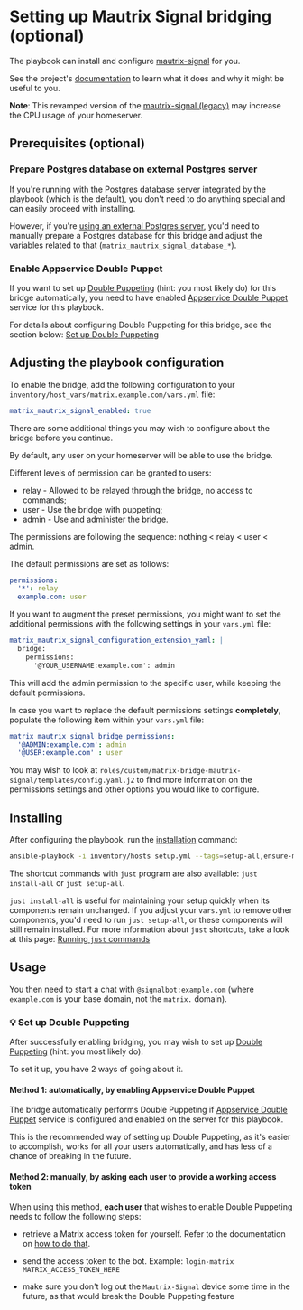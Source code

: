 # Setting up Mautrix Signal bridging (optional)

The playbook can install and configure [mautrix-signal](https://github.com/mautrix/signal) for you.

See the project's [documentation](https://docs.mau.fi/bridges/python/signal/index.html) to learn what it does and why it might be useful to you.

**Note**: This revamped version of the [mautrix-signal (legacy)](configuring-playbook-bridge-mautrix-signal.md) may increase the CPU usage of your homeserver.

## Prerequisites (optional)

### Prepare Postgres database on external Postgres server

If you're running with the Postgres database server integrated by the playbook (which is the default), you don't need to do anything special and can easily proceed with installing.

However, if you're [using an external Postgres server](configuring-playbook-external-postgres.md), you'd need to manually prepare a Postgres database for this bridge and adjust the variables related to that (`matrix_mautrix_signal_database_*`).

### Enable Appservice Double Puppet

If you want to set up [Double Puppeting](https://docs.mau.fi/bridges/general/double-puppeting.html) (hint: you most likely do) for this bridge automatically, you need to have enabled [Appservice Double Puppet](configuring-playbook-appservice-double-puppet.md) service for this playbook.

For details about configuring Double Puppeting for this bridge, see the section below: [Set up Double Puppeting](#-set-up-double-puppeting)

## Adjusting the playbook configuration

To enable the bridge, add the following configuration to your `inventory/host_vars/matrix.example.com/vars.yml` file:

```yaml
matrix_mautrix_signal_enabled: true
```

There are some additional things you may wish to configure about the bridge before you continue.

By default, any user on your homeserver will be able to use the bridge.

Different levels of permission can be granted to users:

* relay - Allowed to be relayed through the bridge, no access to commands;
* user - Use the bridge with puppeting;
* admin - Use and administer the bridge.

The permissions are following the sequence: nothing < relay < user < admin.

The default permissions are set as follows:
```yaml
permissions:
  '*': relay
  example.com: user
```

If you want to augment the preset permissions, you might want to set the additional permissions with the following settings in your `vars.yml` file:
```yaml
matrix_mautrix_signal_configuration_extension_yaml: |
  bridge:
    permissions:
      '@YOUR_USERNAME:example.com': admin
```

This will add the admin permission to the specific user, while keeping the default permissions.

In case you want to replace the default permissions settings **completely**, populate the following item within your `vars.yml` file:
```yaml
matrix_mautrix_signal_bridge_permissions:
  '@ADMIN:example.com': admin
  '@USER:example.com' : user
```

You may wish to look at `roles/custom/matrix-bridge-mautrix-signal/templates/config.yaml.j2` to find more information on the permissions settings and other options you would like to configure.

## Installing

After configuring the playbook, run the [installation](installing.md) command:

<!-- NOTE: let this conservative command run (instead of install-all) to make it clear that failure of the command means something is clearly broken. -->
```sh
ansible-playbook -i inventory/hosts setup.yml --tags=setup-all,ensure-matrix-users-created,start
```

The shortcut commands with `just` program are also available: `just install-all` or `just setup-all`.

`just install-all` is useful for maintaining your setup quickly when its components remain unchanged. If you adjust your `vars.yml` to remove other components, you'd need to run `just setup-all`, or these components will still remain installed. For more information about `just` shortcuts, take a look at this page: [Running `just` commands](just.md)

## Usage

You then need to start a chat with `@signalbot:example.com` (where `example.com` is your base domain, not the `matrix.` domain).

### 💡 Set up Double Puppeting

After successfully enabling bridging, you may wish to set up [Double Puppeting](https://docs.mau.fi/bridges/general/double-puppeting.html) (hint: you most likely do).

To set it up, you have 2 ways of going about it.

#### Method 1: automatically, by enabling Appservice Double Puppet

The bridge automatically performs Double Puppeting if [Appservice Double Puppet](configuring-playbook-appservice-double-puppet.md) service is configured and enabled on the server for this playbook.

This is the recommended way of setting up Double Puppeting, as it's easier to accomplish, works for all your users automatically, and has less of a chance of breaking in the future.

#### Method 2: manually, by asking each user to provide a working access token

When using this method, **each user** that wishes to enable Double Puppeting needs to follow the following steps:

- retrieve a Matrix access token for yourself. Refer to the documentation on [how to do that](obtaining-access-tokens.md).

- send the access token to the bot. Example: `login-matrix MATRIX_ACCESS_TOKEN_HERE`

- make sure you don't log out the `Mautrix-Signal` device some time in the future, as that would break the Double Puppeting feature
